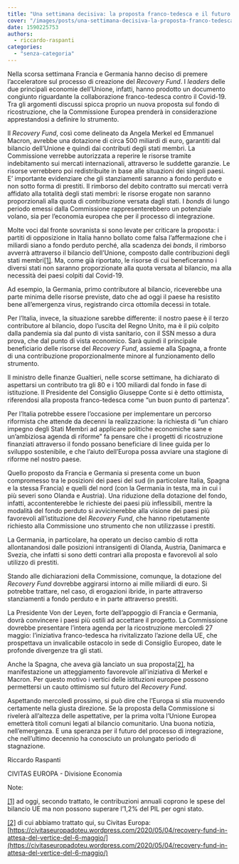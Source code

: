 ```yaml
---
title: "Una settimana decisiva: la proposta franco-tedesca e il futuro del Recovery Fund."
cover: "/images/posts/una-settimana-decisiva-la-proposta-franco-tedesca-e-il-futuro-del-recovery-fund.jpg"
date: 1590225753
authors:
  - riccardo-raspanti
categories: 
  - "senza-categoria"
---
```


Nella scorsa settimana Francia e Germania hanno deciso di premere l’acceleratore sul processo di creazione del _Recovery Fund_. I _leaders_ delle due principali economie dell’Unione, infatti, hanno prodotto un documento congiunto riguardante la collaborazione franco-tedesca contro il Covid-19. Tra gli argomenti discussi spicca proprio un nuova proposta sul fondo di ricostruzione, che la Commissione Europea prenderà in considerazione apprestandosi a definire lo strumento.

Il _Recovery Fund_, così come delineato da Angela Merkel ed Emmanuel Macron, avrebbe una dotazione di circa 500 miliardi di euro, garantiti dal bilancio dell’Unione e quindi dai contributi degli stati membri. La Commissione verrebbe autorizzata a reperire le risorse tramite indebitamento sui mercati internazionali, attraverso le suddette garanzie. Le risorse verrebbero poi redistribuite in base alle situazioni dei singoli paesi. E’ importante evidenziare che gli stanziamenti saranno a fondo perduto e non sotto forma di prestiti. Il rimborso del debito contratto sui mercati verrà affidato alla totalità degli stati membri: le risorse erogate non saranno proporzionali alla quota di contribuzione versata dagli stati. I _bonds_ di lungo periodo emessi dalla Commissione rappresenterebbero un potenziale volano, sia per l’economia europea che per il processo di integrazione.

Molte voci dal fronte sovranista si sono levate per criticare la proposta: i partiti di opposizione in Italia hanno bollato come falsa l’affermazione che i miliardi siano a fondo perduto perché, alla scadenza dei _bonds_, il rimborso avverrà attraverso il bilancio dell’Unione, composto dalle contribuzioni degli stati membri[\[1\]](#_ftn1). Ma, come già riportato, le risorse di cui beneficeranno i diversi stati non saranno proporzionate alla quota versata al bilancio, ma alla necessità dei paesi colpiti dal Covid-19.

Ad esempio, la Germania, primo contributore al bilancio, riceverebbe una parte minima delle risorse previste, dato che ad oggi il paese ha resistito bene all’emergenza virus, registrando circa ottomila decessi in totale.

Per l’Italia, invece, la situazione sarebbe differente: il nostro paese è il terzo contributore al bilancio, dopo l’uscita del Regno Unito, ma è il più colpito dalla pandemia sia dal punto di vista sanitario, con il SSN messo a dura prova, che dal punto di vista economico. Sarà quindi il principale beneficiario delle risorse del _Recovery Fund_, assieme alla Spagna, a fronte di una contribuzione proporzionalmente minore al funzionamento dello strumento.

Il ministro delle finanze Gualtieri, nelle scorse settimane, ha dichiarato di aspettarsi un contributo tra gli 80 e i 100 miliardi dal fondo in fase di istituzione. Il Presidente del Consiglio Giuseppe Conte si è detto ottimista, riferendosi alla proposta franco-tedesca come “un buon punto di partenza”.

Per l’Italia potrebbe essere l’occasione per implementare un percorso riformista che attende da decenni la realizzazione: la richiesta di “un chiaro impegno degli Stati Membri ad applicare politiche economiche sane e un’ambiziosa agenda di riforme” fa pensare che i progetti di ricostruzione finanziati attraverso il fondo possano beneficiare di linee guida per lo sviluppo sostenibile, e che l’aiuto dell’Europa possa avviare una stagione di riforme nel nostro paese.

Quello proposto da Francia e Germania si presenta come un buon compromesso tra le posizioni dei paesi del sud (in particolare Italia, Spagna e la stessa Francia) e quelli del nord (con la Germania in testa, ma in cui i più severi sono Olanda e Austria). Una riduzione della dotazione del fondo, infatti, accontenterebbe le richieste dei paesi più inflessibili, mentre la modalità del fondo perduto si avvicinerebbe alla visione dei paesi più favorevoli all’istituzione del _Recovery Fund_, che hanno ripetutamente richiesto alla Commissione uno strumento che non utilizzasse i prestiti.

La Germania, in particolare, ha operato un deciso cambio di rotta allontanandosi dalle posizioni intransigenti di Olanda, Austria, Danimarca e Svezia, che infatti si sono detti contrari alla proposta e favorevoli al solo utilizzo di prestiti.

Stando alle dichiarazioni della Commissione, comunque, la dotazione del _Recovery Fund_ dovrebbe aggirarsi intorno ai mille miliardi di euro. Si potrebbe trattare, nel caso, di erogazioni ibride, in parte attraverso stanziamenti a fondo perduto e in parte attraverso prestiti.

La Presidente Von der Leyen, forte dell’appoggio di Francia e Germania, dovrà convincere i paesi più ostili ad accettare il progetto. La Commissione dovrebbe presentare l’intera agenda per la ricostruzione mercoledì 27 maggio: l’iniziativa franco-tedesca ha rivitalizzato l’azione della UE, che prospettava un invalicabile ostacolo in sede di Consiglio Europeo, date le profonde divergenze tra gli stati.

Anche la Spagna, che aveva già lanciato un sua proposta[\[2\]](#_ftn2), ha manifestazione un atteggiamento favorevole all’iniziativa di Merkel e Macron. Per questo motivo i vertici delle istituzioni europee possono permettersi un cauto ottimismo sul futuro del _Recovery Fund_.

Aspettando mercoledì prossimo, si può dire che l’Europa si stia muovendo certamente nella giusta direzione. Se la proposta della Commissione si rivelerà all’altezza delle aspettative, per la prima volta l’Unione Europea emetterà titoli comuni legati al bilancio comunitario. Una buona notizia, nell’emergenza. E una speranza per il futuro del processo di integrazione, che nell’ultimo decennio ha conosciuto un prolungato periodo di stagnazione.

Riccardo Raspanti

CIVITAS EUROPA - Divisione Economia

Note:

[\[1\]](#_ftnref1) ad oggi, secondo trattato, le contribuzioni annuali coprono le spese del bilancio UE ma non possono superare l’1,2% del PIL per ogni stato.

[\[2\]](#_ftnref2) di cui abbiamo trattato qui, su Civitas Europa: [https://civitaseuropadoteu.wordpress.com/2020/05/04/recovery-fund-in-attesa-del-vertice-del-6-maggio/](https://civitaseuropadoteu.wordpress.com/2020/05/04/recovery-fund-in-attesa-del-vertice-del-6-maggio/)
